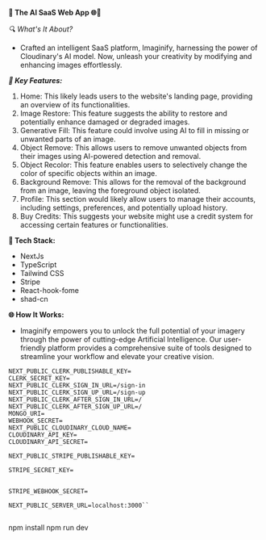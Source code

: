 **🚀 The AI SaaS Web App 🌐🤖**

_🔍 What's It About?_

- Crafted an intelligent SaaS platform, Imaginify, harnessing the power of Cloudinary's AI model. Now, unleash your creativity by modifying and enhancing images effortlessly.

**_🎯 Key Features:_**

1. Home: This likely leads users to the website's landing page, providing an overview of its functionalities.
2. Image Restore: This feature suggests the ability to restore and potentially enhance damaged or degraded images.
3. Generative Fill: This feature could involve using AI to fill in missing or unwanted parts of an image.
4. Object Remove: This allows users to remove unwanted objects from their images using AI-powered detection and removal.
5. Object Recolor: This feature enables users to selectively change the color of specific objects within an image.
6. Background Remove: This allows for the removal of the background from an image, leaving the foreground object isolated.
7. Profile: This section would likely allow users to manage their accounts, including settings, preferences, and potentially upload history.
8. Buy Credits: This suggests your website might use a credit system for accessing certain features or functionalities.

**🔧 Tech Stack:**

- NextJs
- TypeScript
- Tailwind CSS
- Stripe
- React-hook-fome
- shad-cn

**🌐 How It Works:**

- Imaginify empowers you to unlock the full potential of your imagery through the power of cutting-edge Artificial Intelligence. Our user-friendly platform provides a comprehensive suite of tools designed to streamline your workflow and elevate your creative vision.

```
NEXT_PUBLIC_CLERK_PUBLISHABLE_KEY=
CLERK_SECRET_KEY=
NEXT_PUBLIC_CLERK_SIGN_IN_URL=/sign-in
NEXT_PUBLIC_CLERK_SIGN_UP_URL=/sign-up
NEXT_PUBLIC_CLERK_AFTER_SIGN_IN_URL=/
NEXT_PUBLIC_CLERK_AFTER_SIGN_UP_URL=/
MONGO_URI=
WEBHOOK_SECRET=
NEXT_PUBLIC_CLOUDINARY_CLOUD_NAME=
CLOUDINARY_API_KEY=
CLOUDINARY_API_SECRET=

NEXT_PUBLIC_STRIPE_PUBLISHABLE_KEY=

STRIPE_SECRET_KEY=


STRIPE_WEBHOOK_SECRET=

NEXT_PUBLIC_SERVER_URL=localhost:3000``


```
npm install 
npm run dev
```
